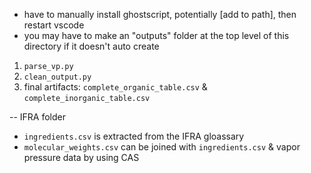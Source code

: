- have to manually install ghostscript, potentially [add to path], then restart vscode
- you may have to make an "outputs" folder at the top level of this directory if it doesn't auto create

1. `parse_vp.py` 
2. `clean_output.py`
3. final artifacts: `complete_organic_table.csv` & `complete_inorganic_table.csv`

-- IFRA folder
- `ingredients.csv` is extracted from the IFRA gloassary
- `molecular_weights.csv` can be joined with `ingredients.csv` & vapor pressure data by using CAS